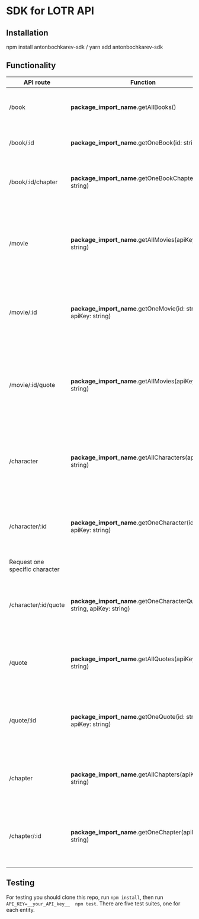 # SDK for LOTR API

## Installation

npm install antonbochkarev-sdk / yarn add antonbochkarev-sdk

## Functionality

| API route | Function | Usage | Response |
| --- | --- | --- | --- |
| /book | __package_import_name__.getAllBooks() |  | List of all "The Lord of the Rings" books |
| /book/:id | __package_import_name__.getOneBook(id: string) | ID required | Request one specific book |
| /book/:id/chapter | __package_import_name__.getOneBookChapters(id: string) | ID required | Request all chapters of one specific book |
| /movie | __package_import_name__.getAllMovies(apiKey: string) | You should use your API key from https://the-one-api.dev/ | List of all movies, including the "The Lord of the Rings" and the "The Hobbit" trilogies |
| /movie/:id | __package_import_name__.getOneMovie(id: string, apiKey: string) | ID required. You should use your API key from https://the-one-api.dev/ | Request one specific movie |
| /movie/:id/quote | __package_import_name__.getAllMovies(apiKey: string) | ID required. You should use your API key from https://the-one-api.dev/ | Request all movie quotes for one specific movie (only working for the LotR trilogy) |
| /character | __package_import_name__.getAllCharacters(apiKey: string) | You should use your API key from https://the-one-api.dev/ | List of characters including metadata like name, gender, realm, race and more |
| /character/:id | __package_import_name__.getOneCharacter(id: string, apiKey: string) | ID required. You should use your API key from https://the-one-api.dev/ | 
Request one specific character |
| /character/:id/quote | __package_import_name__.getOneCharacterQuotes(id: string, apiKey: string) | ID required. You should use your API key from https://the-one-api.dev/ | Request all movie quotes of one specific character |
| /quote | __package_import_name__.getAllQuotes(apiKey: string) | You should use your API key from https://the-one-api.dev/ | List of all movie quotes |
| /quote/:id | __package_import_name__.getOneQuote(id: string, apiKey: string) | ID required. You should use your API key from https://the-one-api.dev/ | Request one specific movie quote |
| /chapter | __package_import_name__.getAllChapters(apiKey: string) | You should use your API key from https://the-one-api.dev/ | List of all book chapters |
| /chapter/:id | __package_import_name__.getOneChapter(apiKey: string) | ID required. You should use your API key from https://the-one-api.dev/ | Request one specific book chapter |

## Testing
For testing you should clone this repo, run `npm install`, then run `API_KEY=__your_API_key__  npm test`.
There are five test suites, one for each entity.
